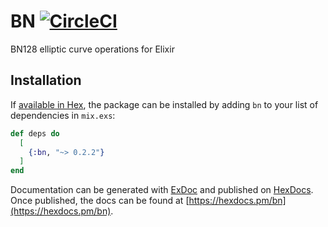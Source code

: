 # BN [![CircleCI](https://circleci.com/gh/mana-ethereum/bn.svg?style=svg)](https://circleci.com/gh/mana-ethereum/bn)

BN128 elliptic curve operations for Elixir

## Installation

If [available in Hex](https://hex.pm/docs/publish), the package can be installed
by adding `bn` to your list of dependencies in `mix.exs`:

```elixir
def deps do
  [
    {:bn, "~> 0.2.2"}
  ]
end
```

Documentation can be generated with [ExDoc](https://github.com/elixir-lang/ex_doc)
and published on [HexDocs](https://hexdocs.pm). Once published, the docs can
be found at [https://hexdocs.pm/bn](https://hexdocs.pm/bn).
